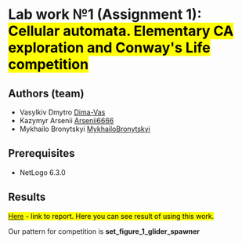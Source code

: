 # Lab work  №1 (Assignment 1): <mark>Cellular automata. Elementary CA exploration and Conway's Life competition</mark>

## Authors (team)
- Vasylkiv Dmytro   [Dima-Vas](https://github.com/Dima-Vas)
- Kazymyr Arsenii   [Arsenii6666](https://github.com/Arsenii6666)
- Mykhailo Bronytskyi [MykhailoBronytskyi ](https://github.com/MykhailoBronytskyi)


## Prerequisites
* NetLogo 6.3.0


## Results
<mark> [Here](https://docs.google.com/document/d/1-aggeoe85jE5iooGlQKrh8PE0qR5gUFSz1nrTUFfHJg/edit?usp=sharing)  - link to report. Here you can see result of using this work.</mark>

Our pattern for competition is **set_figure_1_glider_spawner**
